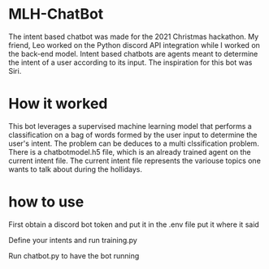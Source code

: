# MLH-ChatBot
The intent based chatbot was made for the 2021 Christmas hackathon. My friend, Leo worked on the Python discord API integration while I worked on the back-end model. Intent based chatbots are agents meant to determine the intent of a user according to its input. The inspiration for this bot was Siri.


# How it worked
This bot leverages a supervised machine learning model that performs a classification on a bag of words formed by the user input to determine the user's intent. The problem can be deduces to a multi clssification problem.
There is a chatbotmodel.h5 file, which is an already trained agent on the current intent file. The current intent file represents the variouse topics one wants to talk about during the hollidays. 
# how to use

First obtain a discord bot token and put it in the .env file put it where it said <Your bot token>

Define your intents and run training.py

Run chatbot.py to have the bot running
